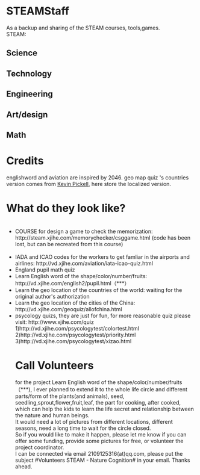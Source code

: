 # STEAMStaff
As a backup and sharing of the STEAM courses, tools,games.<br/>
STEAM: 
## Science
## Technology
## Engineering
## Art/design
## Math

# Credits
englishword and aviation are inspired by 2046.
geo map quiz 's countries version comes from <a href="http://www.scale18.com/cgi-bin/page/kpickell.html">Kevin Pickell</a>, here store the localized version.


# What do they look like?
<ul>
  <li>COURSE for design a game to check the memorization: http://steam.xjihe.com/memorychecker/csggame.html (code has been lost, but can be recreated from this course) </li>
  <li>IADA and ICAO codes for the workers to get famliar in the airports and airlines: http://vd.xjihe.com/aviation/iata-icao-quiz.html  </li>
 <li> England pupil math quiz</li>
 <li>Learn English word of the shape/color/number/fruits: http://vd.xjihe.com/english2/pupil.html（***）</li>
 <li>Learn the geo location of the countries of the world: waiting for the original author's authorization</li>
 <li>Learn the geo location of the cities of the China:  http://vd.xjihe.com/geoquiz/allofchina.html</li>
 <li>psycology quizs, they are just for fun, for more reasonable quiz please visit: http://www.xjihe.com/quiz</li>
1)http://vd.xjihe.com/psycologytest/colortest.html<br/>
2)http://vd.xjihe.com/psycologytest/priority.html<br/>
 3)http://vd.xjihe.com/psycologytest/xizao.html<br/>


# Call Volunteers
for the project Learn English word of the shape/color/number/fruits（***), I ever planned to extend it to the whole life circle and different parts/form of the plants(and animals), seed, seedling,sprout,flower,fruit,leaf, the part for cooking, after cooked, which can help the kids to learn the life secret and relationship between the nature and human beings.<br/>
It would need a lot of pictures from different locations, different seasons, need a long time to wait for the circle closed.<br/>
So if you would like to make it happen, please let me know if you can offer some funding,  provide some pictures for free, or volunteer the project coordinator.<br/>
I can be connected via email 2109125316(at)qq.com, please put the subject #Volunteers STEAM - Nature Cognition# in your email. Thanks ahead.

